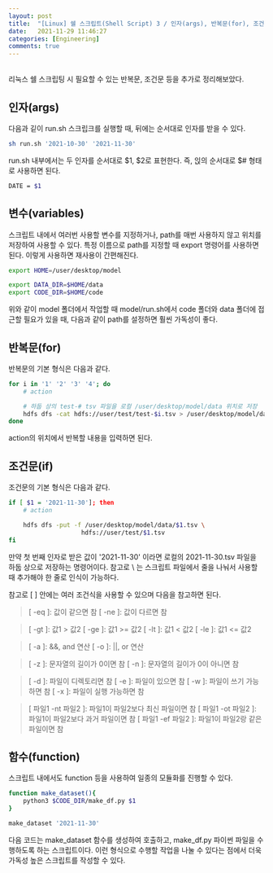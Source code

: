 ```yaml
---
layout: post
title:  "[Linux] 쉘 스크립트(Shell Script) 3 / 인자(args), 반복문(for), 조건문(if), 함수(function)"
date:   2021-11-29 11:46:27
categories: [Engineering]
comments: true
---
```

<br>
리눅스 쉘 스크립팅 시 필요할 수 있는 반복문, 조건문 등을 추가로 정리해보았다.


## 인자(args)
다음과 깉이 run.sh 스크립크를 실행할 때, 뒤에는 순서대로 인자를 받을 수 있다.

```bash
sh run.sh '2021-10-30' '2021-11-30'
``` 

run.sh 내부에서는 두 인자를 순서대로 $1, $2로 표현한다. 즉, 읹의 순서대로 $# 형태로 사용하면 된다.
```sh
DATE = $1
``` 

## 변수(variables)
스크립트 내에서 여러번 사용할 변수를 지정하거나, path를 매번 사용하지 않고 위치를 저장하여 사용할 수 있다. 특정 이름으로 path를 지정할 때 export 명령어를 사용하면 된다. 이렇게 사용하면 재사용이 간편해진다.

```sh
export HOME=/user/desktop/model

export DATA_DIR=$HOME/data
export CODE_DIR=$HOME/code
``` 

위와 같이 model 폴더에서 작업할 때 model/run.sh에서 code 폴더와 data 폴더에 접근할 필요가 있을 때, 다음과 같이 path를 설정하면 훨씬 가독성이 좋다.


## 반복문(for)
반복문의 기본 형식은 다음과 같다.

```sh
for i in '1' '2' '3' '4'; do
    # action

    # 하둡 상의 test-# tsv 파일을 로컬 /user/desktop/model/data 위치로 저장
    hdfs dfs -cat hdfs://user/test/test-$i.tsv > /user/desktop/model/data 
done
``` 

action의 위치에서 반복할 내용을 입력하면 된다. 


## 조건문(if)
조건문의 기본 형식은 다음과 같다.

```sh
if [ $1 = '2021-11-30']; then
    # action

    hdfs dfs -put -f /user/desktop/model/data/$1.tsv \
                    hdfs://user/test/$1.tsv
fi
``` 

만약 첫 번째 인자로 받은 값이 '2021-11-30' 이라면 로컬의 2021-11-30.tsv 파일을 하둡 상으로 저장하는 명령어이다. 참고로 \ 는 스크립트 파일에서 줄을 나눠서 사용할 때 추가해야 한 줄로 인식이 가능하다.

참고로 [ ] 안에는 여러 조건식을 사용할 수 있으며 다음을 참고하면 된다.


> [ -eq ]: 값이 같으면 참
> [ -ne ]: 값이 다르면 참

> [ -gt ]: 값1 > 값2
> [ -ge ]: 값1 >= 값2
> [ -lt ]: 값1 < 값2
> [ -le ]: 값1 <= 값2

> [ -a ]: &&, and 연산
> [ -o ]: ||, or 연산

> [ -z ]: 문자열의 길이가 0이면 참
> [ -n ]: 문자열의 길이가 0이 아니면 참

> [ -d ]: 파일이 디렉토리면 참
> [ -e ]: 파일이 있으면 참
> [ -w ]: 파일이 쓰기 가능하면 참
> [ -x ]: 파일이 실행 가능하면 참

> [ 파일1 -nt 파일2 ]: 파일1이 파일2보다 최신 파일이면 참
> [ 파일1 -ot 파일2 ]: 파일1이 파일2보다 과거 파일이면 참
> [ 파일1 -ef 파일2 ]: 파일1이 파일2랑 같은 파일이면 참


## 함수(function)
스크립트 내에서도 function 등을 사용하여 일종의 모듈화를 진행할 수 있다.

```sh
function make_dataset(){
    python3 $CODE_DIR/make_df.py $1
}

make_dataset '2021-11-30'
```

다음 코드는 make_dataset 함수를 생성하여 호출하고, make_df.py 파이썬 파일을 수행하도록 하는 스크립트이다. 이런 형식으로 수행할 작업을 나눌 수 있다는 점에서 더욱 가독성 높은 스크립트를 작성할 수 있다.